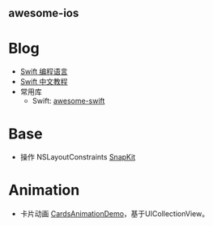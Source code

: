 
## awesome-ios ##

Blog
==

* [Swift 编程语言](https://www.cnswift.org/)
* [Swift 中文教程](https://github.com/numbbbbb/the-swift-programming-language-in-chinese)
* 常用库
   * Swift: [awesome-swift](https://github.com/matteocrippa/awesome-swift)

Base
==

* 操作 NSLayoutConstraints [SnapKit](https://github.com/SnapKit/SnapKit)


Animation
==
* 卡片动画 [CardsAnimationDemo](https://github.com/adow/CardsAnimationDemo)，基于UICollectionView。

